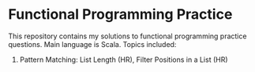 # Functional Programming Practice
This repository contains my solutions to functional programming practice questions. Main language is Scala. Topics included:
1. Pattern Matching: List Length (HR), Filter Positions in a List (HR) 
